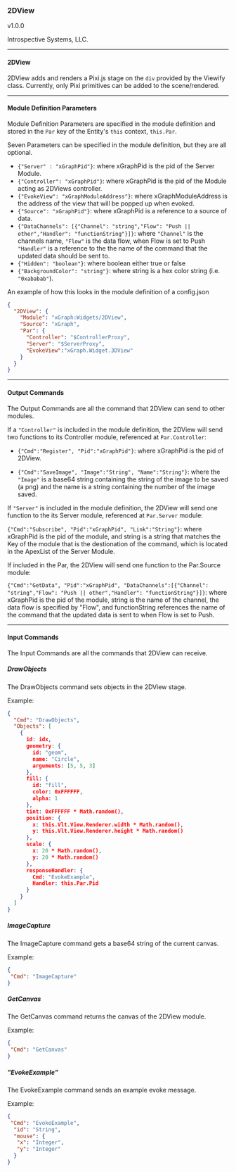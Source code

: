 ### 2DView

v1.0.0

Introspective Systems, LLC.


---
#### 2DView

2DView adds and renders a Pixi.js stage on the `div` provided by the
Viewify class. Currently, only Pixi primitives can be added to the
scene/rendered.

---

#### Module Definition Parameters

Module Definition Parameters are specified in the module definition and
stored in the `Par` key of the Entity's `this` context, `this.Par`.

Seven Parameters can be specified in the module definition, but they are all optional.

- `{"Server" : "xGraphPid"}`: where xGraphPid is the pid of the Server Module.
- `{"Controller": "xGraphPid"}`: where xGraphPid is the pid of the Module
                                    acting as 2DViews controller.
- `{"EvokeView": "xGraphModuleAddress"}`: where xGraphModuleAddress is
                                            the address of the view that
                                            will be popped up when evoked.
- `{"Source": "xGraphPid"}`: where xGraphPid is a reference to a source
                                of data.
- `{"DataChannels": [{"Channel": "string","Flow": "Push || other","Handler": "functionString"}]}`:
                            where `"Channel"` is the channels name, `"Flow"`
                            is the data flow, when Flow is set to Push `"Handler"` is a reference
                            to the the name of the command that the updated
                            data should be sent to.
- `{"Hidden": "boolean"}`: where boolean either true or false
- `{"BackgroundColor": "string"}`: where string is a hex color string (i.e. `"0xababab"`).

An example of how this looks in the module definition of a config.json
``` json
{
  "2DView": {
    "Module": "xGraph:Widgets/2DView",
    "Source": "xGraph",
    "Par": {
      "Controller": "$ControllerProxy",
      "Server": "$ServerProxy",
      "EvokeView":"xGraph.Widget.3DView"
    }
  }
}
```

---

#### Output Commands

The Output Commands are all the command that 2DView can send to
other modules.

If a `"Controller"` is included in the module definition, the 2DView will
send two functions to its Controller module, referenced at `Par.Controller`:

- `{"Cmd":"Register", "Pid":"xGraphPid"}`: where xGraphPid is the pid of 2DView.

- `{"Cmd":"SaveImage", "Image":"String", "Name":"String"}`: where the
            `"Image"` is a base64 string containing the string of the image
            to be saved (a png) and the name is a string containing the
            number of the image saved.

If `"Server"` is included in the module definition, the 2DView will send
one function to the its Server module, referenced at `Par.Server` module:

`{"Cmd":"Subscribe", "Pid":"xGraphPid", "Link":"String"}`: where xGraphPid
        is the pid of the module, and string is a string that matches the
        Key of the module that is the destionation of the command, which is
        located in the ApexList of the Server Module.

If included in the Par, the 2DView will send one function to the Par.Source module:

`{"Cmd":"GetData", "Pid":"xGraphPid", "DataChannels":[{"Channel": "string","Flow": "Push || other","Handler": "functionString"}]}`:
        where xGraphPid is the pid of the module, string is the name of
        the channel, the data flow is specified by "Flow", and functionString
        references the name of the command that the updated data is sent
        to when Flow is set to Push.

---

#### Input Commands
The Input Commands are all the commands that 2DView can receive.

##### DrawObjects
The DrawObjects command sets objects in the 2DView stage.

Example: 

```json
{
  "Cmd": "DrawObjects",
  "Objects": [
    {
      id: idx,
      geometry: {
        id: "geom",
        name: "Circle",
        arguments: [5, 5, 3]
      },
      fill: {
        id: "fill",
        color: 0xFFFFFF,
        alpha: 1
      },
      tint: 0xFFFFFF * Math.random(),
      position: {
        x: this.Vlt.View.Renderer.width * Math.random(),
        y: this.Vlt.View.Renderer.height * Math.random()
      },
      scale: {
        x: 20 * Math.random(),
        y: 20 * Math.random()
      },
      responseHandler: {
        Cmd: "EvokeExample",
        Handler: this.Par.Pid
      }
    }
  ]
}
```


##### ImageCapture
The ImageCapture command gets a base64 string of the current canvas.

Example:

```json
{
 "Cmd": "ImageCapture"
}
```

##### GetCanvas
The GetCanvas command returns the canvas of the 2DView module.

Example:

```json
{
 "Cmd": "GetCanvas"
}
```


##### "EvokeExample"
The EvokeExample command sends an example evoke message.

Example:
```json
{
 "Cmd": "EvokeExample",
  "id": "String",
  "mouse": {
   "x": "Integer",
   "y": "Integer"
  }
}
```